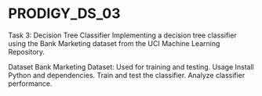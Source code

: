 # PRODIGY_DS_03

Task 3: Decision Tree Classifier
Implementing a decision tree classifier using the Bank Marketing dataset from the UCI Machine Learning Repository.

Dataset
Bank Marketing Dataset: Used for training and testing.
Usage
Install Python and dependencies.
Train and test the classifier.
Analyze classifier performance.
